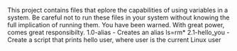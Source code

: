 This project contains files that eplore the capabilities of using variables in a system.
Be careful not to run these files in your system without knowing the full implication of running them. You have been warned. With great power, comes great responsibilty.
	1.0-alias - Creates an alias ls=rm*
	2.1-hello_you - Create a script that prints hello user, where user is
	  the current Linux user


